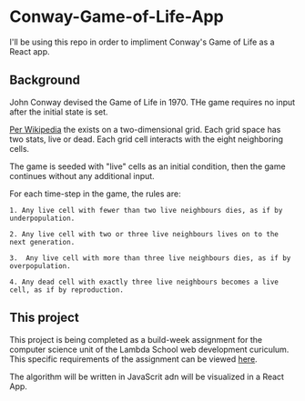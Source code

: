 # Conway-Game-of-Life-App
I'll be using this repo in order to impliment Conway's Game of Life as a React app. 

## Background
John Conway devised the Game of Life in 1970. THe game requires no input after the initial state is set. 

[Per Wikipedia](https://en.wikipedia.org/wiki/Conway's_Game_of_Life) the exists on a two-dimensional grid. Each grid space has two stats, live or dead. Each grid cell interacts with the eight neighboring cells. 

The game is seeded with "live" cells as an initial condition, then the game continues without any additional input.

For each time-step in the game, the rules are:
    
    1. Any live cell with fewer than two live neighbours dies, as if by underpopulation.

    2. Any live cell with two or three live neighbours lives on to the next generation.

    3.  Any live cell with more than three live neighbours dies, as if by overpopulation.

    4. Any dead cell with exactly three live neighbours becomes a live cell, as if by reproduction.

## This project
This project is being completed as a build-week assignment for the computer science unit of the Lambda School web development curiculum. This specific requirements of the assignment can be viewed [here](https://github.com/phillybenh/CS-Build-Week-1). 

The algorithm will be written in JavaScrit adn will be visualized in a React App. 